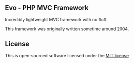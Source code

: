 ## Evo - PHP MVC Framework

Incredibly lightweight MVC framework with no fluff.

This framework was originally written sometime around 2004.

## License

This is open-sourced software licensed under the [MIT license](http://opensource.org/licenses/MIT)
